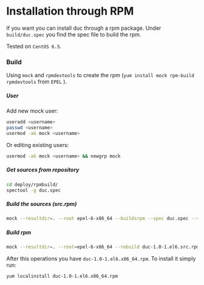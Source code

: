 Installation through RPM
========================

If you want you can install duc through a rpm package. Under `build/duc.spec` you find the spec file to build the rpm.

Tested on `CentOS 6.5`.

### Build

Using `mock` and `rpmdevtools` to create the rpm (`yum install mock rpm-build rpmdevtools` from `EPEL` ).

##### User

Add new mock user:

```sh
useradd <username>
passwd <username>
usermod -aG mock <username>
```

Or editing existing users:

```sh
usermod -aG mock <username> && newgrp mock
```

##### Get sources from repository

```sh
cd deploy/rpmbuild/
spectool -g duc.spec
```

##### Build the sources (src.rpm)

```sh
mock --resultdir=. --root epel-6-x86_64 --buildsrpm --spec duc.spec --sources .
```

##### Build rpm

```sh
mock --resultdir=. --root=epel-6-x86_64 --rebuild duc-1.0-1.el6.src.rpm
```

After this operations you have `duc-1.0-1.el6.x86_64.rpm`. To install it simply run:

```sh
yum localinstall duc-1.0-1.el6.x86_64.rpm
```

